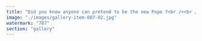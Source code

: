 ```yaml
---
title: "Did you know anyone can pretend to be the new Pope ?<br /><br />I vote for Vitalik Buterin<br /><br />cc Antonio Sabado"
image: "./images/gallery-item-807-02.jpg"
watermark: "787"
section: "gallery"
---
```

